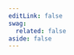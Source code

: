 ```yaml
---
editLink: false
swag:
  related: false
aside: false
---
```


<SwagLanding>
    <template #title>Administration</template>
    <template #description>
        Shopware's administration manages all aspects of your store. It outlines all internal processes like product inventory tracking, order processing, customer record management, etc. The Administration component is tightly coupled with Shopware's core, which helps to manage administrative activities.
    </template>
    <template #image>
        <img src="/landing/apps/admin.jpg"/>
    </template>
    <template #exposed2>
        <SwagLandingCardList>
            <template #title>
                Capabilities
            </template>
            <template #description>
                Explore the possibilities you can use to extens your Administration component
            </template>
            <template #cards>
                <SwagLandingCard page="/docs/guides/plugins/apps/administration/add-custom-modules" icon="rocket" icon-type="solid">
                    <template #title>Define features</template>
                    <template #sub>Customize platform - Define catalog, order settings, etc. with modules.</template>
                </SwagLandingCard>
                <SwagLandingCard page="/docs/guides/plugins/apps/administration/add-custom-action-button" icon="plus-circle" icon-type="solid">
                    <template #title>Add action button</template>
                    <template #sub>Maximize navigation - Action buttons guide customers through your store.</template>
                </SwagLandingCard>
                <SwagLandingCard page="/docs/guides/plugins/apps/custom-data/custom-fields" icon="plus-square" icon-type="solid">
                    <template #title>Add custom fields</template>
                    <template #sub>Complete customization - Add your own fields to data records.</template>
                </SwagLandingCard>
                <SwagLandingCard page="/docs/guides/plugins/apps/custom-data/custom-entities" icon="plus-s" icon-type="solid">
                    <template #title>Create custom entities</template>
                    <template #sub>Unlimited possibilities - Add your own entities for full customization.</template>
                </SwagLandingCard>
                <SwagLandingCard page="/docs/guides/plugins/apps/administration/add-custom-action-button#providing-feedback-in-the-administration" icon="bell" icon-type="solid">
                    <template #title>Send notification</template>
                    <template #sub>Enhance efficiency - Trigger actions in Admin for faster workflow.</template>
                </SwagLandingCard>
            </template>
        </SwagLandingCardList>
        <h1>Change the look</h1>
        <p>Shopware provides the capability to <a href="/docs/guides/plugins/apps/administration/add-custom-modules#admin-design-compatibility">modify the appearance</a> of the administration panel, allowing you to incorporate design customization and enhance the look and feel to improve user experience.</p>
    </template>
</SwagLanding>
